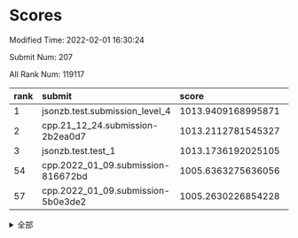 # Scores

Modified Time: 2022-02-01 16:30:24

Submit Num: 207

All Rank Num: 119117

| rank |               submit               |       score        |       sigma        | pk_num |
| :--- | :--------------------------------- | :----------------- | :----------------- | :----- |
| 1    | jsonzb.test.submission_level_4     | 1013.9409168995871 | 0.8271158414657467 | 2300   |
| 2    | cpp.21_12_24.submission-2b2ea0d7   | 1013.2112781545327 | 0.8029655740472422 | 2302   |
| 3    | jsonzb.test.test_1                 | 1013.1736192025105 | 0.8031580096063228 | 2304   |
| 54   | cpp.2022_01_09.submission-816672bd | 1005.6363275636056 | 0.7305590832933854 | 2297   |
| 57   | cpp.2022_01_09.submission-5b0e3de2 | 1005.2630226854228 | 0.7126799446409017 | 2305   |


<details>
<summary>全部</summary>

| rank |                 submit                 |       score        |       sigma        | pk_num |
| :--- | :------------------------------------- | :----------------- | :----------------- | :----- |
| 1    | jsonzb.test.submission_level_4         | 1013.9409168995871 | 0.8271158414657467 | 2300   |
| 2    | cpp.21_12_24.submission-2b2ea0d7       | 1013.2112781545327 | 0.8029655740472422 | 2302   |
| 3    | jsonzb.test.test_1                     | 1013.1736192025105 | 0.8031580096063228 | 2304   |
| 4    | gobigger.level_3.submission_level_3_2  | 1012.5699670175006 | 0.7974363071293346 | 2305   |
| 5    | gobigger.level_3.submission_level_3_35 | 1011.9781652519921 | 0.782009704656003  | 2303   |
| 6    | gobigger.level_3.submission_level_3_14 | 1011.881219580879  | 0.7631414038379825 | 2298   |
| 7    | gobigger.level_3.submission_level_3_18 | 1011.6593704346844 | 0.7709895956352378 | 2306   |
| 8    | gobigger.level_3.submission_level_3_25 | 1011.4164876827818 | 0.7804898183795178 | 2303   |
| 9    | gobigger.level_3.submission_level_3_49 | 1011.3861511486014 | 0.7600409646473544 | 2306   |
| 10   | gobigger.level_3.submission_level_3_7  | 1011.3405397689197 | 0.7632402475862586 | 2304   |
| 11   | gobigger.level_3.submission_level_3_36 | 1011.0215717062157 | 0.7783147420207723 | 2301   |
| 12   | gobigger.level_3.submission_level_3_44 | 1010.869154201458  | 0.7678928559456377 | 2302   |
| 13   | gobigger.level_3.submission_level_3_11 | 1010.7432540043943 | 0.7479178430791972 | 2301   |
| 14   | gobigger.level_3.submission_level_3_33 | 1010.6493537523888 | 0.7690141913886205 | 2301   |
| 15   | gobigger.level_3.submission_level_3_29 | 1010.5426076045358 | 0.758584727729155  | 2307   |
| 16   | gobigger.level_3.submission_level_3_48 | 1010.5371002494625 | 0.7762226840388855 | 2298   |
| 17   | gobigger.level_3.submission_level_3_42 | 1010.4475264726165 | 0.7518342253902531 | 2297   |
| 18   | gobigger.level_3.submission_level_3_3  | 1010.4064327483597 | 0.7650553886077591 | 2301   |
| 19   | gobigger.level_3.submission_level_3_17 | 1010.3372164651627 | 0.7404435319015658 | 2299   |
| 20   | gobigger.level_3.submission_level_3_26 | 1010.3334199642549 | 0.7734357259551877 | 2300   |
| 21   | gobigger.level_3.submission_level_3_5  | 1010.2846941073929 | 0.7715415469414226 | 2301   |
| 22   | gobigger.level_3.submission_level_3_23 | 1010.2809582678533 | 0.7802981836893618 | 2303   |
| 23   | gobigger.level_3.submission_level_3_31 | 1010.124395575653  | 0.7570107310258735 | 2306   |
| 24   | gobigger.level_3.submission_level_3_16 | 1010.1127722794199 | 0.7660713642095058 | 2311   |
| 25   | gobigger.level_3.submission_level_3_39 | 1010.078967734393  | 0.7536872394693682 | 2306   |
| 26   | gobigger.level_3.submission_level_3_10 | 1010.058880839271  | 0.7489072155031717 | 2307   |
| 27   | gobigger.level_3.submission_level_3_24 | 1009.9486672158715 | 0.7737065932115731 | 2304   |
| 28   | gobigger.level_3.submission_level_3_32 | 1009.9312758880677 | 0.7601114564105159 | 2300   |
| 29   | gobigger.level_3.submission_level_3_1  | 1009.8587717107625 | 0.7574200632191741 | 2301   |
| 30   | gobigger.level_3.submission_level_3_13 | 1009.8206323785985 | 0.7748479356111603 | 2306   |
| 31   | gobigger.level_3.submission_level_3_37 | 1009.8011596830517 | 0.7580913219862575 | 2297   |
| 32   | gobigger.level_3.submission_level_3_9  | 1009.7823590336214 | 0.7603833800840442 | 2302   |
| 33   | gobigger.level_3.submission_level_3_30 | 1009.733469846668  | 0.735869389350855  | 2305   |
| 34   | gobigger.level_3.submission_level_3_12 | 1009.6300780005906 | 0.748333075984006  | 2306   |
| 35   | gobigger.level_3.submission_level_3_41 | 1009.580504816393  | 0.7386708693916982 | 2310   |
| 36   | gobigger.level_3.submission_level_3_19 | 1009.5804671788403 | 0.743443585967311  | 2302   |
| 37   | gobigger.level_3.submission_level_3_45 | 1009.4798148512417 | 0.7682185725553677 | 2303   |
| 38   | gobigger.level_3.submission_level_3_6  | 1009.4031682459473 | 0.7498404430077524 | 2302   |
| 39   | gobigger.level_3.submission_level_3_0  | 1009.3892126022141 | 0.7663811709836698 | 2307   |
| 40   | gobigger.level_3.submission_level_3_40 | 1009.2317878501045 | 0.7372744607930066 | 2309   |
| 41   | gobigger.level_3.submission_level_3_4  | 1009.1324528100142 | 0.7290055552957831 | 2304   |
| 42   | gobigger.level_3.submission_level_3_46 | 1009.0569976709064 | 0.7395056975717113 | 2298   |
| 43   | gobigger.level_3.submission_level_3_43 | 1009.0534465192407 | 0.7423939508117363 | 2304   |
| 44   | gobigger.level_3.submission_level_3_21 | 1008.9950791273803 | 0.7659801267834709 | 2299   |
| 45   | gobigger.level_3.submission_level_3_15 | 1008.954293511987  | 0.7404623510253893 | 2299   |
| 46   | gobigger.level_3.submission_level_3_20 | 1008.9451526534061 | 0.7529894831815039 | 2304   |
| 47   | gobigger.level_3.submission_level_3_38 | 1008.8814251931994 | 0.742977746979819  | 2304   |
| 48   | gobigger.level_3.submission_level_3_34 | 1008.7537970348332 | 0.7347980798057959 | 2299   |
| 49   | gobigger.level_3.submission_level_3_27 | 1008.6035750588752 | 0.7485607191844266 | 2305   |
| 50   | gobigger.level_3.submission_level_3_8  | 1008.5968867320905 | 0.7391194375964127 | 2304   |
| 51   | gobigger.level_3.submission_level_3_47 | 1008.3751272645868 | 0.7342122075090586 | 2302   |
| 52   | gobigger.level_3.submission_level_3_28 | 1008.3295362590304 | 0.7338364811519597 | 2298   |
| 53   | gobigger.level_3.submission_level_3_22 | 1008.308078796152  | 0.7389343975807315 | 2308   |
| 54   | cpp.2022_01_09.submission-816672bd     | 1005.6363275636056 | 0.7305590832933854 | 2297   |
| 55   | gobigger.level_1.submission_level_1_37 | 1005.4530091015198 | 0.7213533488284303 | 2304   |
| 56   | gobigger.level_1.submission_level_1_1  | 1005.3696397417474 | 0.7222330298950018 | 2295   |
| 57   | cpp.2022_01_09.submission-5b0e3de2     | 1005.2630226854228 | 0.7126799446409017 | 2305   |
| 58   | gobigger.level_1.submission_level_1_10 | 1004.5640260408417 | 0.7162202878623656 | 2305   |
| 59   | gobigger.level_1.submission_level_1_3  | 1004.3091146276236 | 0.7187992130266175 | 2302   |
| 60   | gobigger.level_1.submission_level_1_18 | 1004.2324720063824 | 0.7175390799283153 | 2306   |
| 61   | gobigger.level_1.submission_level_1_47 | 1004.1008595959236 | 0.738460793868689  | 2303   |
| 62   | gobigger.level_1.submission_level_1_30 | 1004.0438517392201 | 0.7195126306025744 | 2300   |
| 63   | gobigger.level_1.submission_level_1_40 | 1003.9501786530336 | 0.7230716091671681 | 2298   |
| 64   | gobigger.level_1.submission_level_1_2  | 1003.9364347357032 | 0.7097688630503622 | 2301   |
| 65   | gobigger.level_1.submission_level_1_0  | 1003.9139992860717 | 0.7093241819464923 | 2297   |
| 66   | gobigger.level_1.submission_level_1_46 | 1003.8970685275968 | 0.7239255594275118 | 2304   |
| 67   | gobigger.level_1.submission_level_1_41 | 1003.7794208562581 | 0.7234816365856306 | 2305   |
| 68   | gobigger.level_1.submission_level_1_13 | 1003.7622881963991 | 0.7069313852778095 | 2304   |
| 69   | gobigger.level_1.submission_level_1_44 | 1003.7318933990513 | 0.7070443974352076 | 2299   |
| 70   | gobigger.level_1.submission_level_1_36 | 1003.6746191895359 | 0.7128446057161877 | 2299   |
| 71   | gobigger.level_1.submission_level_1_24 | 1003.6711302166951 | 0.7246464379640589 | 2307   |
| 72   | gobigger.level_1.submission_level_1_45 | 1003.6241473432552 | 0.715242662453695  | 2304   |
| 73   | gobigger.level_1.submission_level_1_43 | 1003.5797986848198 | 0.7135224368578286 | 2302   |
| 74   | gobigger.level_1.submission_level_1_17 | 1003.4023722222395 | 0.7135693694655453 | 2302   |
| 75   | gobigger.level_1.submission_level_1_31 | 1003.3437427287596 | 0.7122853247235682 | 2299   |
| 76   | gobigger.level_1.submission_level_1_22 | 1003.3217506475879 | 0.7318122895720642 | 2304   |
| 77   | gobigger.level_1.submission_level_1_27 | 1003.2273589760449 | 0.7222941794673303 | 2305   |
| 78   | gobigger.level_1.submission_level_1_49 | 1003.2021208215623 | 0.7168440797177232 | 2301   |
| 79   | gobigger.level_1.submission_level_1_35 | 1003.1742142547207 | 0.7151684961478457 | 2298   |
| 80   | gobigger.level_1.submission_level_1_12 | 1003.1589404043503 | 0.7232970023126292 | 2306   |
| 81   | gobigger.level_1.submission_level_1_14 | 1003.1319159081918 | 0.7247400659567885 | 2304   |
| 82   | gobigger.level_1.submission_level_1_23 | 1003.1150008359979 | 0.7280990625261624 | 2302   |
| 83   | gobigger.level_1.submission_level_1_29 | 1003.0906186397056 | 0.7144512993305208 | 2301   |
| 84   | gobigger.level_1.submission_level_1_21 | 1003.0822353430024 | 0.7238282694575379 | 2302   |
| 85   | gobigger.level_1.submission_level_1_42 | 1002.9880682224979 | 0.7178778893509393 | 2299   |
| 86   | gobigger.level_1.submission_level_1_26 | 1002.9670836901973 | 0.712305755128866  | 2305   |
| 87   | gobigger.level_1.submission_level_1_28 | 1002.8801125566293 | 0.7209566170918539 | 2302   |
| 88   | gobigger.level_1.submission_level_1_20 | 1002.8517589024507 | 0.7067177958796517 | 2302   |
| 89   | gobigger.level_1.submission_level_1_33 | 1002.8420325788339 | 0.7098760158458852 | 2301   |
| 90   | gobigger.level_1.submission_level_1_25 | 1002.7831963954524 | 0.7242230264605037 | 2305   |
| 91   | gobigger.level_1.submission_level_1_9  | 1002.7660732625448 | 0.716633069333404  | 2304   |
| 92   | gobigger.level_1.submission_level_1_7  | 1002.6881267618373 | 0.7228121959103926 | 2304   |
| 93   | gobigger.level_1.submission_level_1_5  | 1002.659077295139  | 0.6999973498489733 | 2294   |
| 94   | gobigger.level_1.submission_level_1_32 | 1002.6182621192934 | 0.7169795197548111 | 2296   |
| 95   | gobigger.level_1.submission_level_1_11 | 1002.5727828632592 | 0.7177503370569278 | 2301   |
| 96   | gobigger.level_1.submission_level_1_8  | 1002.4737577810947 | 0.7080374138161731 | 2300   |
| 97   | gobigger.level_1.submission_level_1_4  | 1002.4706869072459 | 0.7094824702436455 | 2303   |
| 98   | gobigger.level_1.submission_level_1_16 | 1002.4635284371715 | 0.7074737942997855 | 2310   |
| 99   | gobigger.level_1.submission_level_1_34 | 1002.4370982678641 | 0.7094626795877753 | 2302   |
| 100  | gobigger.level_1.submission_level_1_39 | 1002.4304908405128 | 0.7155472837204954 | 2302   |
| 101  | gobigger.level_1.submission_level_1_6  | 1002.3438613886366 | 0.7171782508258895 | 2306   |
| 102  | gobigger.level_1.submission_level_1_38 | 1002.313196299275  | 0.7183186042589004 | 2299   |
| 103  | gobigger.level_1.submission_level_1_48 | 1002.2837223503445 | 0.7215787139260896 | 2302   |
| 104  | gobigger.level_1.submission_level_1_15 | 1002.1569294799061 | 0.7197923970579654 | 2300   |
| 105  | gobigger.level_1.submission_level_1_19 | 1001.976039107515  | 0.7158141273566466 | 2301   |
| 106  | gobigger.random.submission_random_37   | 997.5904416822071  | 0.7109670556934329 | 2301   |
| 107  | gobigger.random.submission_random_20   | 997.1950250290134  | 0.7002777720104164 | 2307   |
| 108  | gobigger.random.submission_random_46   | 997.1348812663576  | 0.7179569490386662 | 2308   |
| 109  | gobigger.random.submission_random_18   | 997.0591174803513  | 0.7120378419394079 | 2299   |
| 110  | gobigger.random.submission_random_41   | 996.629632285667   | 0.7102850318293472 | 2303   |
| 111  | gobigger.random.submission_random_30   | 996.613755010814   | 0.7070676500925803 | 2297   |
| 112  | gobigger.random.submission_random_14   | 996.574389956227   | 0.7036781496792759 | 2298   |
| 113  | gobigger.random.submission_random_0    | 996.5378966466375  | 0.6989924860198601 | 2304   |
| 114  | gobigger.random.submission_random_33   | 996.4327834590805  | 0.7031020919732727 | 2302   |
| 115  | gobigger.random.submission_random_11   | 996.3592508392696  | 0.7109431275808151 | 2303   |
| 116  | gobigger.random.submission_random_36   | 996.333960442258   | 0.709916760041101  | 2292   |
| 117  | gobigger.random.submission_random_43   | 996.329894689311   | 0.7109929278210162 | 2304   |
| 118  | gobigger.random.submission_random_35   | 996.2800989921116  | 0.7212185905515229 | 2302   |
| 119  | gobigger.random.submission_random_32   | 996.2527154027264  | 0.7039936767618725 | 2304   |
| 120  | gobigger.random.submission_random_10   | 996.1961464774246  | 0.7036745077505132 | 2301   |
| 121  | gobigger.random.submission_random_24   | 996.1829153749883  | 0.710560143093202  | 2298   |
| 122  | gobigger.random.submission_random_17   | 996.174693836374   | 0.7264168260387877 | 2301   |
| 123  | gobigger.random.submission_random_31   | 996.1623536513031  | 0.7149515415593872 | 2300   |
| 124  | gobigger.random.submission_random_5    | 996.1615736165307  | 0.7155059603025136 | 2305   |
| 125  | gobigger.random.submission_random_38   | 996.1486318962806  | 0.7035110843711444 | 2297   |
| 126  | gobigger.random.submission_random_4    | 996.115753148389   | 0.7018671571476843 | 2304   |
| 127  | gobigger.random.submission_random_1    | 996.0733148651584  | 0.7154604505203707 | 2302   |
| 128  | gobigger.random.submission_random_23   | 996.0321913744706  | 0.711013727608472  | 2297   |
| 129  | gobigger.random.submission_random_42   | 995.9066376453535  | 0.7213887523483753 | 2300   |
| 130  | gobigger.random.submission_random_27   | 995.872523620882   | 0.7179748105215819 | 2308   |
| 131  | gobigger.random.submission_random_3    | 995.8302812801584  | 0.7212223887133956 | 2304   |
| 132  | gobigger.random.submission_random_47   | 995.8265711260632  | 0.7070564930659693 | 2299   |
| 133  | gobigger.random.submission_random_6    | 995.7443267847079  | 0.7208945486080528 | 2301   |
| 134  | gobigger.random.submission_random_44   | 995.7422932832491  | 0.7272566065093038 | 2302   |
| 135  | gobigger.random.submission_random_49   | 995.7275844484178  | 0.7171777092008953 | 2303   |
| 136  | gobigger.random.submission_random_48   | 995.6953641829688  | 0.7009498017371822 | 2299   |
| 137  | gobigger.random.submission_random_29   | 995.6701454754966  | 0.7065453252389575 | 2297   |
| 138  | gobigger.random.submission_random_22   | 995.6386029550838  | 0.7279329450670137 | 2300   |
| 139  | gobigger.random.submission_random_16   | 995.6378707815896  | 0.7056510190759301 | 2301   |
| 140  | gobigger.random.submission_random_19   | 995.6319286878618  | 0.7001347922342072 | 2303   |
| 141  | gobigger.random.submission_random_15   | 995.616182890178   | 0.736740703827991  | 2305   |
| 142  | gobigger.random.submission_random_13   | 995.5423069247304  | 0.7014051935227679 | 2300   |
| 143  | gobigger.random.submission_random_12   | 995.4011088516239  | 0.7242101012704966 | 2300   |
| 144  | gobigger.random.submission_random_7    | 995.3902271717792  | 0.7079018565999322 | 2304   |
| 145  | gobigger.random.submission_random_25   | 995.3742503898119  | 0.6979798056176031 | 2298   |
| 146  | gobigger.random.submission_random_39   | 995.3289920467431  | 0.7208183849426554 | 2306   |
| 147  | gobigger.random.submission_random_26   | 995.32032674538    | 0.7158889507729441 | 2305   |
| 148  | gobigger.random.submission_random_40   | 995.2318262238337  | 0.7112369332722035 | 2301   |
| 149  | gobigger.random.submission_random_8    | 995.0721090582607  | 0.7259660592935453 | 2304   |
| 150  | gobigger.random.submission_random_45   | 994.9732074043017  | 0.7288703563623277 | 2302   |
| 151  | gobigger.random.submission_random_21   | 994.7103386289718  | 0.7247989005733587 | 2306   |
| 152  | gobigger.random.submission_random_2    | 994.5614576673265  | 0.7068146553516781 | 2296   |
| 153  | gobigger.random.submission_random_34   | 994.4153057882208  | 0.7226771686715625 | 2300   |
| 154  | gobigger.random.submission_random_28   | 994.4024843355437  | 0.7207559369141208 | 2301   |
| 155  | gobigger.random.submission_random_9    | 994.1491146637658  | 0.7348929506580216 | 2303   |
| 156  | gobigger.level_2.submission_level_2_6  | 993.5601328707197  | 0.7260985637637504 | 2300   |
| 157  | gobigger.level_2.submission_level_2_46 | 993.3042512533889  | 0.7437588881729297 | 2299   |
| 158  | gobigger.level_2.submission_level_2_18 | 993.1937908263536  | 0.7538510237261894 | 2300   |
| 159  | gobigger.level_2.submission_level_2_38 | 993.1597474062352  | 0.741420211170985  | 2300   |
| 160  | gobigger.level_2.submission_level_2_27 | 993.0346685090967  | 0.7367579567112721 | 2306   |
| 161  | gobigger.level_2.submission_level_2_48 | 993.0173968056203  | 0.7377295561008883 | 2301   |
| 162  | gobigger.level_2.submission_level_2_15 | 992.9147677409136  | 0.7357708144275539 | 2304   |
| 163  | gobigger.level_2.submission_level_2_26 | 992.8810460593304  | 0.7432506485594236 | 2300   |
| 164  | gobigger.level_2.submission_level_2_45 | 992.8459638836586  | 0.7531806485660782 | 2301   |
| 165  | gobigger.level_2.submission_level_2_17 | 992.8439748272868  | 0.7292276840178629 | 2301   |
| 166  | gobigger.level_2.submission_level_2_1  | 992.763349471311   | 0.7469985200183783 | 2300   |
| 167  | gobigger.level_2.submission_level_2_29 | 992.7197327018513  | 0.7400936447455367 | 2300   |
| 168  | gobigger.level_2.submission_level_2_28 | 992.5990411958365  | 0.7299607663147112 | 2304   |
| 169  | gobigger.level_2.submission_level_2_44 | 992.5493580076064  | 0.7376668254140287 | 2299   |
| 170  | gobigger.level_2.submission_level_2_22 | 992.5184963569794  | 0.7506606628087515 | 2303   |
| 171  | gobigger.level_2.submission_level_2_23 | 992.3995710458914  | 0.7514260182263177 | 2305   |
| 172  | gobigger.level_2.submission_level_2_35 | 992.2280077722872  | 0.7509411539513302 | 2298   |
| 173  | gobigger.level_2.submission_level_2_5  | 992.2112011643887  | 0.7385786855276378 | 2302   |
| 174  | gobigger.level_2.submission_level_2_39 | 992.1192266382709  | 0.7426039481895951 | 2304   |
| 175  | gobigger.level_2.submission_level_2_11 | 992.0747928236789  | 0.7445413705695275 | 2300   |
| 176  | gobigger.level_2.submission_level_2_47 | 992.0303900274274  | 0.7478703897712627 | 2304   |
| 177  | gobigger.level_2.submission_level_2_40 | 992.0122418234479  | 0.7577947814826597 | 2305   |
| 178  | gobigger.level_2.submission_level_2_49 | 991.9950397613021  | 0.750943349079633  | 2296   |
| 179  | gobigger.level_2.submission_level_2_31 | 991.982079991218   | 0.7710631847911629 | 2298   |
| 180  | gobigger.level_2.submission_level_2_25 | 991.9796498168336  | 0.7397805595698851 | 2295   |
| 181  | gobigger.level_2.submission_level_2_30 | 991.9490194685725  | 0.7496137770733483 | 2300   |
| 182  | gobigger.level_2.submission_level_2_12 | 991.9177608100539  | 0.720408985944073  | 2301   |
| 183  | gobigger.level_2.submission_level_2_9  | 991.9086784696129  | 0.7516384311436596 | 2304   |
| 184  | gobigger.level_2.submission_level_2_37 | 991.8124463925633  | 0.7579017017977965 | 2302   |
| 185  | gobigger.level_2.submission_level_2_2  | 991.800221999041   | 0.7390880766422323 | 2300   |
| 186  | gobigger.level_2.submission_level_2_43 | 991.6233894817937  | 0.7460212722859237 | 2296   |
| 187  | gobigger.level_2.submission_level_2_8  | 991.6160951370288  | 0.7520062284348675 | 2299   |
| 188  | gobigger.level_2.submission_level_2_41 | 991.6101965138952  | 0.7617193734267443 | 2304   |
| 189  | gobigger.level_2.submission_level_2_0  | 991.5902206287957  | 0.7529572339809791 | 2305   |
| 190  | gobigger.level_2.submission_level_2_24 | 991.4586691738504  | 0.7598603941028681 | 2297   |
| 191  | gobigger.level_2.submission_level_2_34 | 991.3838904375923  | 0.7592142867635983 | 2300   |
| 192  | gobigger.level_2.submission_level_2_36 | 991.3108898767325  | 0.7363398740260411 | 2302   |
| 193  | gobigger.level_2.submission_level_2_19 | 991.28247451449    | 0.7411830471928392 | 2297   |
| 194  | gobigger.level_2.submission_level_2_42 | 991.272873874956   | 0.7526451091709359 | 2297   |
| 195  | gobigger.level_2.submission_level_2_10 | 991.2454196324468  | 0.7513058009543107 | 2299   |
| 196  | gobigger.level_2.submission_level_2_13 | 991.2261789166425  | 0.7714567789971161 | 2299   |
| 197  | gobigger.level_2.submission_level_2_32 | 991.1912150657135  | 0.7531855622908046 | 2302   |
| 198  | gobigger.level_2.submission_level_2_21 | 991.1869873131517  | 0.7578738718346733 | 2301   |
| 199  | gobigger.level_2.submission_level_2_33 | 991.1196246252442  | 0.7565690170054218 | 2302   |
| 200  | gobigger.level_2.submission_level_2_4  | 991.0783653704922  | 0.7448299025870562 | 2306   |
| 201  | gobigger.level_2.submission_level_2_16 | 991.0114607768405  | 0.7679221755769392 | 2302   |
| 202  | gobigger.level_2.submission_level_2_20 | 990.8403365122448  | 0.7763771369415995 | 2298   |
| 203  | gobigger.level_2.submission_level_2_3  | 990.755706839066   | 0.7743136520474199 | 2306   |
| 204  | gobigger.level_2.submission_level_2_14 | 990.7425435961804  | 0.7555065851805621 | 2297   |
| 205  | gobigger.level_2.submission_level_2_7  | 990.2415340553246  | 0.7722010516120118 | 2301   |
| 206  | gobigger.none.submission_none_0        | 977.4882626559632  | 1.341470943177551  | 2303   |
| 207  | gobigger.none.submission_none_1        | 977.4465492857541  | 1.2842828211101036 | 2296   |

</details>